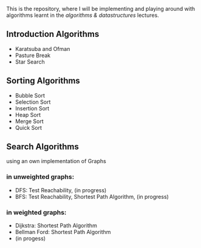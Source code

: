 This is the repository, where I will be implementing
and playing around with algorithms learnt in the *algorithms & datastructures* lectures.

## Introduction Algorithms
- Karatsuba and Ofman
- Pasture Break
- Star Search

## Sorting Algorithms
- Bubble Sort
- Selection Sort
- Insertion Sort
- Heap Sort
- Merge Sort
- Quick Sort

## Search Algorithms
using an own implementation of Graphs
### in unweighted graphs:
- DFS: Test Reachability, (in progress)
- BFS: Test Reachability, Shortest Path Algorithm, (in progress)

### in weighted graphs:
- Dijkstra: Shortest Path Algorithm
- Bellman Ford: Shortest Path Algorithm
- (in progess)
